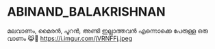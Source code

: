 # ABINAND_BALAKRISHNAN

മലവാണം, മൈരൻ, പൂറൻ, അണ്ടി ഇല്ലാത്തവൻ എന്നൊക്കെ പേരുള്ള ഒരു വാണം 😹🤣
https://i.imgur.com/jVRNFFj.jpeg
